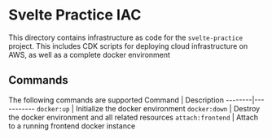 # Svelte Practice IAC
This directory contains infrastructure as code for the `svelte-practice` project. This includes CDK scripts for deploying cloud infrastructure on AWS, as well as a complete docker environment

## Commands
The following commands are supported
Command | Description
--------|-----------
`docker:up` | Initialize the docker environment
`docker:down` | Destroy the docker environment and all related resources
`attach:frontend` | Attach to a running frontend docker instance

